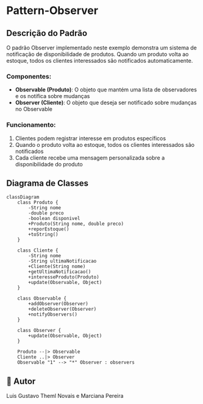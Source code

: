 # Pattern-Observer

## Descrição do Padrão

O padrão Observer implementado neste exemplo demonstra um sistema de notificação de disponibilidade de produtos. Quando um produto volta ao estoque, todos os clientes interessados são notificados automaticamente.

### Componentes:
- **Observable (Produto)**: O objeto que mantém uma lista de observadores e os notifica sobre mudanças
- **Observer (Cliente)**: O objeto que deseja ser notificado sobre mudanças no Observable

### Funcionamento:
1. Clientes podem registrar interesse em produtos específicos
2. Quando o produto volta ao estoque, todos os clientes interessados são notificados
3. Cada cliente recebe uma mensagem personalizada sobre a disponibilidade do produto

## Diagrama de Classes

```mermaid
classDiagram
    class Produto {
        -String nome
        -double preco
        -boolean disponivel
        +Produto(String nome, double preco)
        +reporEstoque()
        +toString()
    }

    class Cliente {
        -String nome
        -String ultimaNotificacao
        +Cliente(String nome)
        +getUltimaNotificacao()
        +interesseProduto(Produto)
        +update(Observable, Object)
    }

    class Observable {
        +addObserver(Observer)
        +deleteObserver(Observer)
        +notifyObservers()
    }

    class Observer {
        +update(Observable, Object)
    }

    Produto --|> Observable
    Cliente ..|> Observer
    Observable "1" --> "*" Observer : observers
```

## 👥 Autor
Luis Gustavo Theml Novais e Marciana Pereira
